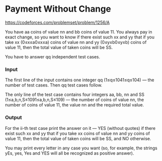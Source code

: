 # Payment Without Change

https://codeforces.com/problemset/problem/1256/A

You have aa coins of value nn and bb coins of value 11. You always pay in exact change, so you want to know if there exist such xx and yy that if you take xx (0≤x≤a0≤x≤a) coins of value nn and yy (0≤y≤b0≤y≤b) coins of value 11, then the total value of taken coins will be SS.

You have to answer qq independent test cases.

### Input

The first line of the input contains one integer qq (1≤q≤1041≤q≤104) — the number of test cases. Then qq test cases follow.

The only line of the test case contains four integers aa, bb, nn and SS (1≤a,b,n,S≤1091≤a,b,n,S≤109) — the number of coins of value nn, the number of coins of value 11, the value nn and the required total value.

### Output

For the ii-th test case print the answer on it — YES (without quotes) if there exist such xx and yy that if you take xx coins of value nn and yy coins of value 11, then the total value of taken coins will be SS, and NO otherwise.

You may print every letter in any case you want (so, for example, the strings yEs, yes, Yes and YES will all be recognized as positive answer).